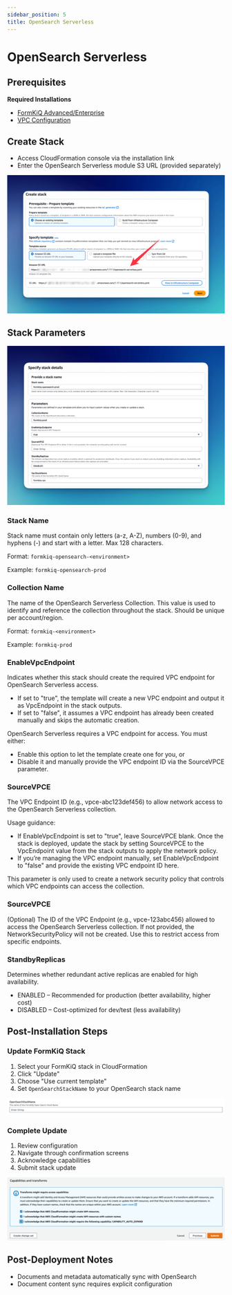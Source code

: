 ```yaml
---
sidebar_position: 5
title: OpenSearch Serverless
---
```


# OpenSearch Serverless

## Prerequisites

**Required Installations**
   - [FormKiQ Advanced/Enterprise](https://formkiq.com/pricing)
   - [VPC Configuration](/docs/getting-started/quick-start#install-vpc)

## Create Stack

* Access CloudFormation console via the installation link
* Enter the OpenSearch Serverless module S3 URL (provided separately)

![CloudFormation Create Stack](./img/cf-opensearch-serverless.png)

## Stack Parameters

![CloudFormation Stack Parameters](./img/cf-opensearch-serverless-parameters.png)

### Stack Name

Stack name must contain only letters (a-z, A-Z), numbers (0-9), and hyphens (-) and start with a letter. Max 128 characters.

Format: `formkiq-opensearch-<environment>`

Example: `formkiq-opensearch-prod`

### Collection Name

The name of the OpenSearch Serverless Collection. This value is used to identify and reference the collection throughout the stack. Should be unique per account/region.

Format: `formkiq-<environment>`

Example: `formkiq-prod`

### EnableVpcEndpoint

Indicates whether this stack should create the required VPC endpoint for OpenSearch Serverless access.

* If set to "true", the template will create a new VPC endpoint and output it as VpcEndpoint in the stack outputs.
* If set to "false", it assumes a VPC endpoint has already been created manually and skips the automatic creation.

OpenSearch Serverless requires a VPC endpoint for access. You must either:
* Enable this option to let the template create one for you, or
* Disable it and manually provide the VPC endpoint ID via the SourceVPCE parameter.

### SourceVPCE

The VPC Endpoint ID (e.g., vpce-abc123def456) to allow network access to the OpenSearch Serverless collection.

Usage guidance:
* If EnableVpcEndpoint is set to "true", leave SourceVPCE blank. Once the stack is deployed, update the stack by setting SourceVPCE to the VpcEndpoint value from the stack outputs to apply the network policy.
* If you’re managing the VPC endpoint manually, set EnableVpcEndpoint to "false" and provide the existing VPC endpoint ID here.

This parameter is only used to create a network security policy that controls which VPC endpoints can access the collection.

### SourceVPCE

(Optional) The ID of the VPC Endpoint (e.g., vpce-123abc456) allowed to access the OpenSearch Serverless collection. If not provided, the NetworkSecurityPolicy will not be created. Use this to restrict access from specific endpoints.

### StandbyReplicas

Determines whether redundant active replicas are enabled for high availability. 

* ENABLED – Recommended for production (better availability, higher cost)
* DISABLED – Cost-optimized for dev/test (less availability)


## Post-Installation Steps

### Update FormKiQ Stack

1. Select your FormKiQ stack in CloudFormation
2. Click "Update"
3. Choose "Use current template"
4. Set `OpenSearchStackName` to your OpenSearch stack name

![OpenSearch Stack Name](./img/cf-opensearch-stackname.png)

### Complete Update

1. Review configuration
2. Navigate through confirmation screens
3. Acknowledge capabilities
4. Submit stack update

![Submit Create Stack](./img/cf-create-stack-submit.png)

## Post-Deployment Notes

* Documents and metadata automatically sync with OpenSearch
* Document content sync requires explicit configuration
